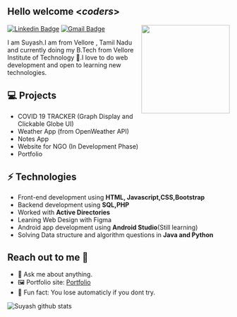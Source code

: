 <h2> Hello welcome <<i>coders</i>></h2>

<img align='right' src='https://tenor.com/view/web-design-modern-web-gif-gif-15349911' width='200"'>

[![Linkedin Badge](https://img.shields.io/badge/-Lindkeden-blue?style=flat-square&logo=Linkedin&logoColor=white&link=https://www.linkedin.com/in/suyash-srivastava-458b0117)](https://www.linkedin.com/in/suyash-srivastava-458b01173) 
[![Gmail Badge](https://img.shields.io/badge/-Gmail-Red?style=flat-square&logo=Gmail&logoColor=white&link=mailto:suyash.srivastava14@gmail.com)](mailto:suyash.srivastava14@gmail.com)

I am Suyash.I am from Vellore , Tamil Nadu and currently doing my B.Tech from Vellore Institute of Technology 🏫.I love to do web development and open to learning new technologies.
## 💻 Projects
* COVID 19 TRACKER (Graph Display and Clickable Globe UI) 
* Weather App (from OpenWeather API)
* Notes App
* Website for NGO (In Development Phase)
* Portfolio
## ⚡ Technologies
- Front-end development using **HTML, Javascript,CSS,Bootstrap**
- Backend development using **SQL,PHP**
- Worked with **Active Directories**
- Leaning Web Design with Figma
- Android app development using **Android Studio**(Still learning)
- Solving Data structure and algorithm questions in **Java and Python**
## Reach out to me 👋
- 💬 Ask me about anything.
- 🖼️ Portfolio site: [Portfolio](https://harshkumarkhatri.github.io/Portfolio-Site/index.html)
- 💎 Fun fact: You lose automaticly if you dont try.

![Suyash github stats](https://github-readme-stats.vercel.app/api?username=suyashsrivastava&hide=["issues"]&show_icons=true)
